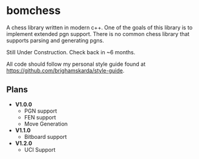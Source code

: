 # bomchess
A chess library written in modern c++. One of the goals of this library is to implement extended pgn support. There is no common chess library that supports parsing and generating pgns.

Still Under Construction. Check back in ~6 months.

All code should follow my personal style guide found at https://github.com/brighamskarda/style-guide.

## Plans
 * **V1.0.0**
   * PGN support
   * FEN support
   * Move Generation
 * **V1.1.0**
   * Bitboard support
 * **V1.2.0**
   * UCI Support